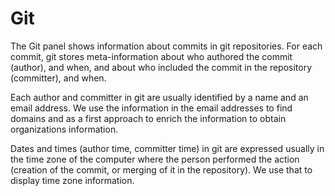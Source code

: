 # Git

The Git panel shows information about commits in git repositories. For each
commit, git stores meta-information about who authored the commit (author),
and when, and about who included the commit in the repository (committer),
and when.

Each author and committer in git are usually identified by a name and an email
address. We use the information in the email addresses to find domains and as a
first approach to enrich the information to obtain organizations information.

Dates and times (author time, committer time) in git are expressed usually in
the time zone of the computer where the person performed the action (creation of
the commit, or merging of it in the repository). We use that to display time
zone information.
